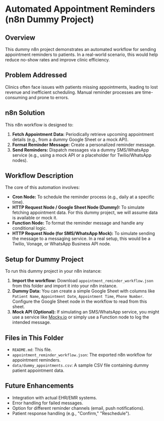 # Automated Appointment Reminders (n8n Dummy Project)

## Overview
This dummy n8n project demonstrates an automated workflow for sending appointment reminders to patients. In a real-world scenario, this would help reduce no-show rates and improve clinic efficiency.

## Problem Addressed
Clinics often face issues with patients missing appointments, leading to lost revenue and inefficient scheduling. Manual reminder processes are time-consuming and prone to errors.

## n8n Solution
This n8n workflow is designed to:
1.  **Fetch Appointment Data:** Periodically retrieve upcoming appointment details (e.g., from a dummy Google Sheet or a mock API).
2.  **Format Reminder Message:** Create a personalized reminder message.
3.  **Send Reminders:** Dispatch messages via a dummy SMS/WhatsApp service (e.g., using a mock API or a placeholder for Twilio/WhatsApp nodes).

## Workflow Description
The core of this automation involves:
* **Cron Node:** To schedule the reminder process (e.g., daily at a specific time).
* **HTTP Request Node / Google Sheet Node (Dummy):** To simulate fetching appointment data. For this dummy project, we will assume data is available or mock it.
* **Function Node:** To format the reminder message and handle any conditional logic.
* **HTTP Request Node (for SMS/WhatsApp Mock):** To simulate sending the message to a messaging service. In a real setup, this would be a Twilio, Vonage, or WhatsApp Business API node.

## Setup for Dummy Project
To run this dummy project in your n8n instance:
1.  **Import the workflow:** Download `appointment_reminder_workflow.json` from this folder and import it into your n8n instance.
2.  **Dummy Data:** You can create a simple Google Sheet with columns like `Patient Name`, `Appointment Date`, `Appointment Time`, `Phone Number`. Configure the Google Sheet node in the workflow to read from this sheet.
3.  **Mock API (Optional):** If simulating an SMS/WhatsApp service, you might use a service like [Mocky.io](http://www.mocky.io/) or simply use a Function node to log the intended message.

## Files in This Folder
* `README.md`: This file.
* `appointment_reminder_workflow.json`: The exported n8n workflow for appointment reminders.
* `data/dummy_appointments.csv`: A sample CSV file containing dummy patient appointment data.

## Future Enhancements
* Integration with actual EHR/EMR systems.
* Error handling for failed messages.
* Option for different reminder channels (email, push notifications).
* Patient response handling (e.g., "Confirm," "Reschedule").
